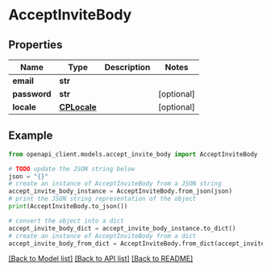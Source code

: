# AcceptInviteBody


## Properties

Name | Type | Description | Notes
------------ | ------------- | ------------- | -------------
**email** | **str** |  | 
**password** | **str** |  | [optional] 
**locale** | [**CPLocale**](CPLocale.md) |  | [optional] 

## Example

```python
from openapi_client.models.accept_invite_body import AcceptInviteBody

# TODO update the JSON string below
json = "{}"
# create an instance of AcceptInviteBody from a JSON string
accept_invite_body_instance = AcceptInviteBody.from_json(json)
# print the JSON string representation of the object
print(AcceptInviteBody.to_json())

# convert the object into a dict
accept_invite_body_dict = accept_invite_body_instance.to_dict()
# create an instance of AcceptInviteBody from a dict
accept_invite_body_from_dict = AcceptInviteBody.from_dict(accept_invite_body_dict)
```
[[Back to Model list]](../README.md#documentation-for-models) [[Back to API list]](../README.md#documentation-for-api-endpoints) [[Back to README]](../README.md)


